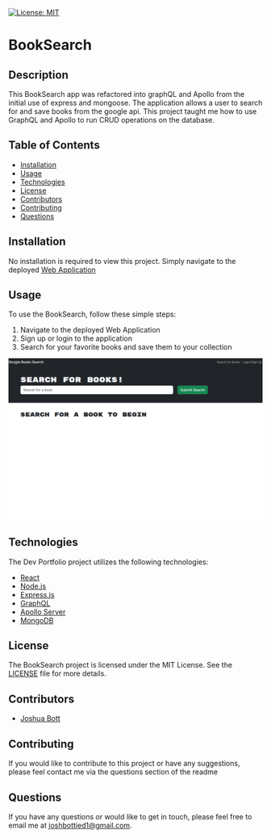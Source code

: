 [![License: MIT](https://img.shields.io/badge/License-MIT-green.svg)](https://opensource.org/licenses/MIT)

# BookSearch

## Description

This BookSearch app was refactored into graphQL and Apollo from the initial use of express and mongoose. The application allows a user to search for and save books from the google api. This project taught me how to use GraphQL and Apollo to run CRUD operations on the database.

## Table of Contents

- [Installation](#installation)
- [Usage](#usage)
- [Technologies](#technologies)
- [License](#license)
- [Contributors](#contributors)
- [Contributing](#contributing)
- [Questions](#questions)

## Installation

No installation is required to view this project. Simply navigate to the deployed [Web Application](https://protected-sands-84264-cf7c77ed4f11.herokuapp.com/) 

## Usage

To use the BookSearch, follow these simple steps:

1. Navigate to the deployed Web Application
2. Sign up or login to the application
3. Search for your favorite books and save them to your collection

![Deployed Screenshot](./client/assets/Deployed-BookSearch.PNG)

## Technologies

The Dev Portfolio project utilizes the following technologies:

- [React](https://reactjs.org)
- [Node.js](https://nodejs.org/en)
- [Express.js](https://expressjs.com/)
- [GraphQL](https://graphql.org/)
- [Apollo Server](https://www.apollographql.com/)
- [MongoDB](https://www.mongodb.com/)

## License

The BookSearch project is licensed under the MIT License. See the [LICENSE](LICENSE) file for more details.

## Contributors

- [Joshua Bott](https://github.com/josh4got)

## Contributing

If you would like to contribute to this project or have any suggestions, please feel contact me via the questions section of the readme

## Questions

If you have any questions or would like to get in touch, please feel free to email me at [joshbottied1@gmail.com](mailto:joshbottied1@gmail.com).